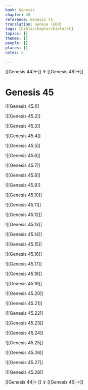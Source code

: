 ```yaml
---
book: Genesis
chapter: 45
reference: Genesis 45
translation: Geneva (GEN)
tags: [bible/chapter/bible/ot]
topics: []
themes: []
people: []
places: []
notes: >
  
---
```


[[Genesis 44|<-]] ✞ [[Genesis 46|->]]

# Genesis 45

![[Genesis 45.1]]

![[Genesis 45.2]]

![[Genesis 45.3]]

![[Genesis 45.4]]

![[Genesis 45.5]]

![[Genesis 45.6]]

![[Genesis 45.7]]

![[Genesis 45.8]]

![[Genesis 45.9]]

![[Genesis 45.10]]

![[Genesis 45.11]]

![[Genesis 45.12]]

![[Genesis 45.13]]

![[Genesis 45.14]]

![[Genesis 45.15]]

![[Genesis 45.16]]

![[Genesis 45.17]]

![[Genesis 45.18]]

![[Genesis 45.19]]

![[Genesis 45.20]]

![[Genesis 45.21]]

![[Genesis 45.22]]

![[Genesis 45.23]]

![[Genesis 45.24]]

![[Genesis 45.25]]

![[Genesis 45.26]]

![[Genesis 45.27]]

![[Genesis 45.28]]

[[Genesis 44|<-]] ✞ [[Genesis 46|->]]
